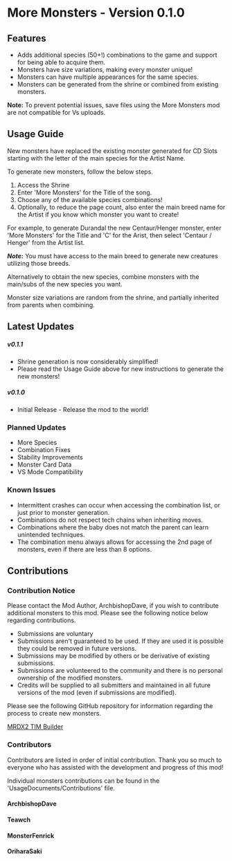 ﻿# More Monsters - Version 0.1.0

## Features

* Adds additional species (50+!) combinations to the game and support for being able to acquire them.
* Monsters have size variations, making every monster unique!
* Monsters can have multiple appearances for the same species.
* Monsters can be generated from the shrine or combined from existing monsters.



**Note:** To prevent potential issues, save files using the More Monsters mod are not compatible for Vs uploads.



## Usage Guide

New monsters have replaced the existing monster generated for CD Slots starting with the letter of the main species for the Artist Name.

To generate new monsters, follow the below steps.

1. Access the Shrine
2. Enter 'More Monsters' for the Title of the song.
3. Choose any of the available species combinations!
4. Optionally, to reduce the page count, also enter the main breed name for the Artist if you know which monster you want to create!



For example, to generate Durandal the new Centaur/Henger monster, enter 'More Monsters' for the Title and 'C' for the Arist, then select 'Centaur / Henger' from the Artist list.



***Note*:** You must have access to the main breed to generate new creatures utilizing those breeds.



Alternatively to obtain the new species, combine monsters with the main/subs of the new species you want.



Monster size variations are random from the shrine, and partially inherited from parents when combining.



## Latest Updates

##### v0.1.1

* Shrine generation is now considerably simplified!
* Please read the Usage Guide above for new instructions to generate the new monsters!



##### v0.1.0

* Initial Release - Release the mod to the world!



### Planned Updates

* More Species
* Combination Fixes
* Stability Improvements
* Monster Card Data
* VS Mode Compatibility



### Known Issues

* Intermittent crashes can occur when accessing the combination list, or just prior to monster generation.
* Combinations do not respect tech chains when inheriting moves.
* Combinations where the baby does not match the parent can learn unintended techniques.
* The combination menu always allows for accessing the 2nd page of monsters, even if there are less than 8 options.





## Contributions

### Contribution Notice

Please contact the Mod Author, ArchbishopDave, if you wish to contribute additional monsters to this mod. Please see the following notice below regarding contributions.



* Submissions are voluntary
* Submissions aren't guaranteed to be used. If they are used it is possible they could be removed in future versions.
* Submissions may be modified by others or be derivative of existing submissions.
* Submissions are volunteered to the community and there is no personal ownership of the modified monsters.
* Credits will be supplied to all submitters and maintained in all future versions of the mod (even if submissions are modified).



Please see the following GitHub repository for information regarding the process to create new monsters.

[MRDX2 TIM Builder](https://github.com/ArchbishopDave/MRDX2_TIMBuilder)



### Contributors

Contributors are listed in order of initial contribution. Thank you so much to everyone who has assisted with the development and progress of this mod!

Individual monsters contributions can be found in the 'UsageDocuments/Contributions' file.



#### ArchbishopDave

#### Teawch

#### MonsterFenrick

#### OriharaSaki


